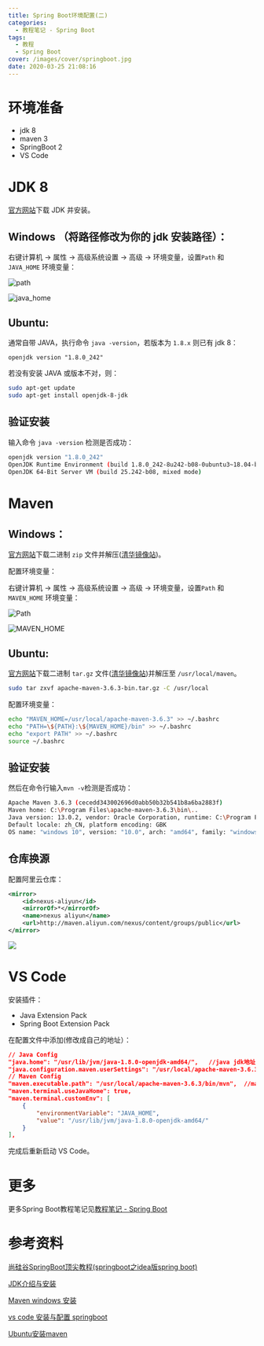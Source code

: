```yaml
---
title: Spring Boot环境配置(二)
categories:
  - 教程笔记 - Spring Boot
tags:
  - 教程
  - Spring Boot
cover: /images/cover/springboot.jpg
date: 2020-03-25 21:08:16
---
```




# 环境准备

- jdk 8
- maven 3
- SpringBoot 2
- VS Code

# JDK 8

[官方网站](https://www.oracle.com/java/technologies/javase/javase-jdk8-downloads.html)下载 JDK 并安装。

## Windows （将路径修改为你的 jdk 安装路径）：

右键计算机 -> 属性 -> 高级系统设置 -> 高级 -> 环境变量，设置`Path` 和 `JAVA_HOME` 环境变量：

![path](/images/Spring-Boot环境配置-二/2020-02-26-16-45-47.png)


![java_home](/images/Spring-Boot环境配置-二/2020-02-26-16-47-54.png)

## Ubuntu:

通常自带 JAVA，执行命令 `java -version`，若版本为 `1.8.x` 则已有 jdk 8：

```
openjdk version "1.8.0_242"
```

若没有安装 JAVA 或版本不对，则：

```bash
sudo apt-get update
sudo apt-get install openjdk-8-jdk
```

## 验证安装

输入命令 `java -version` 检测是否成功：

```bash
openjdk version "1.8.0_242"
OpenJDK Runtime Environment (build 1.8.0_242-8u242-b08-0ubuntu3~18.04-b08)
OpenJDK 64-Bit Server VM (build 25.242-b08, mixed mode)
```

# Maven

## Windows：

[官方网站](https://maven.apache.org/download.cgi)下载二进制 `zip` 文件并解压([清华镜像站](https://mirrors.tuna.tsinghua.edu.cn/apache/maven/maven-3/))。

配置环境变量：

右键计算机 -> 属性 -> 高级系统设置 -> 高级 -> 环境变量，设置`Path` 和 `MAVEN_HOME` 环境变量：

![Path](/images/Spring-Boot环境配置-二/2020-02-26-16-59-00.png)

![MAVEN_HOME](/images/Spring-Boot环境配置-二/2020-02-26-17-01-26.png)

## Ubuntu:

[官方网站](https://maven.apache.org/download.cgi)下载二进制 `tar.gz` 文件([清华镜像站](https://mirrors.tuna.tsinghua.edu.cn/apache/maven/maven-3/))并解压至 `/usr/local/maven`。

```bash
sudo tar zxvf apache-maven-3.6.3-bin.tar.gz -C /usr/local
```

配置环境变量：

```bash
echo "MAVEN_HOME=/usr/local/apache-maven-3.6.3" >> ~/.bashrc
echo "PATH=\${PATH}:\${MAVEN_HOME}/bin" >> ~/.bashrc
echo "export PATH" >> ~/.bashrc
source ~/.bashrc
```

## 验证安装

然后在命令行输入`mvn -v`检测是否成功：

```bash
Apache Maven 3.6.3 (cecedd343002696d0abb50b32b541b8a6ba2883f)
Maven home: C:\Program Files\apache-maven-3.6.3\bin\..
Java version: 13.0.2, vendor: Oracle Corporation, runtime: C:\Program Files\Java\jdk-13.0.2
Default locale: zh_CN, platform encoding: GBK
OS name: "windows 10", version: "10.0", arch: "amd64", family: "windows"
```

## 仓库换源

配置阿里云仓库：

```xml
<mirror>
    <id>nexus-aliyun</id>
    <mirrorOf>*</mirrorOf>
    <name>nexus aliyun</name>
    <url>http://maven.aliyun.com/nexus/content/groups/public</url>
</mirror>
```

![](/images/Spring-Boot环境配置-二/2020-03-25-16-49-35.png)

# VS Code

安装插件：

- Java Extension Pack
- Spring Boot Extension Pack

在配置文件中添加(修改成自己的地址）：

```json
// Java Config
"java.home": "/usr/lib/jvm/java-1.8.0-openjdk-amd64/",   //java jdk地址
"java.configuration.maven.userSettings": "/usr/local/apache-maven-3.6.3/confsettings.xml",    //mvaen配置文件路径
// Maven Config
"maven.executable.path": "/usr/local/apache-maven-3.6.3/bin/mvn",  //maven命令执行路径
"maven.terminal.useJavaHome": true,
"maven.terminal.customEnv": [
    {
        "environmentVariable": "JAVA_HOME",
        "value": "/usr/lib/jvm/java-1.8.0-openjdk-amd64/"
    }
],
```

完成后重新启动 VS Code。

# 更多

更多Spring Boot教程笔记见[教程笔记 - Spring Boot](/categories/教程笔记-Spring-Boot/)

# 参考资料

[尚硅谷SpringBoot顶尖教程(springboot之idea版spring boot)](https://www.bilibili.com/video/av20965295)

[JDK介绍与安装](https://blog.csdn.net/shuaigexiaobo/article/details/85280084)

[Maven windows 安装](https://blog.csdn.net/qq_36160730/article/details/91579235)

[vs code 安装与配置 springboot](https://www.jianshu.com/p/ef859019603d)

[Ubuntu安装maven](https://blog.csdn.net/qq_29695701/article/details/90705181)
